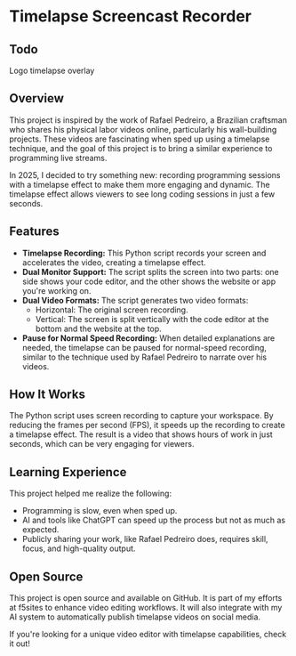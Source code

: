 # Timelapse Screencast Recorder

## Todo
Logo timelapse overlay

## Overview

This project is inspired by the work of Rafael Pedreiro, a Brazilian craftsman who shares his physical labor videos online, particularly his wall-building projects. These videos are fascinating when sped up using a timelapse technique, and the goal of this project is to bring a similar experience to programming live streams.

In 2025, I decided to try something new: recording programming sessions with a timelapse effect to make them more engaging and dynamic. The timelapse effect allows viewers to see long coding sessions in just a few seconds.

## Features

- **Timelapse Recording:** This Python script records your screen and accelerates the video, creating a timelapse effect.
- **Dual Monitor Support:** The script splits the screen into two parts: one side shows your code editor, and the other shows the website or app you're working on.
- **Dual Video Formats:** The script generates two video formats:
  - Horizontal: The original screen recording.
  - Vertical: The screen is split vertically with the code editor at the bottom and the website at the top.
- **Pause for Normal Speed Recording:** When detailed explanations are needed, the timelapse can be paused for normal-speed recording, similar to the technique used by Rafael Pedreiro to narrate over his videos.

## How It Works

The Python script uses screen recording to capture your workspace. By reducing the frames per second (FPS), it speeds up the recording to create a timelapse effect. The result is a video that shows hours of work in just seconds, which can be very engaging for viewers.

## Learning Experience

This project helped me realize the following:
- Programming is slow, even when sped up.
- AI and tools like ChatGPT can speed up the process but not as much as expected.
- Publicly sharing your work, like Rafael Pedreiro does, requires skill, focus, and high-quality output.

## Open Source

This project is open source and available on GitHub. It is part of my efforts at f5sites to enhance video editing workflows. It will also integrate with my AI system to automatically publish timelapse videos on social media.

If you're looking for a unique video editor with timelapse capabilities, check it out!
